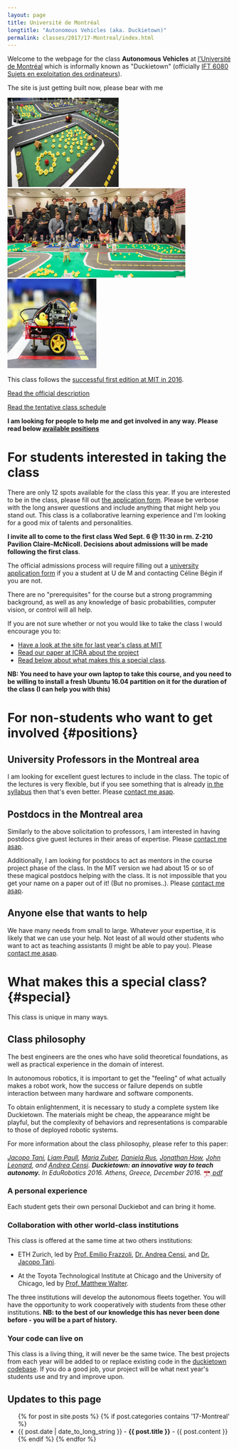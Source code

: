 ```yaml
---
layout: page
title: Université de Montréal
longtitle: "Autonomous Vehicles (aka. Duckietown)"
permalink: classes/2017/17-Montreal/index.html
---
```



Welcome to the webpage for the class **Autonomous Vehicles** at [l'Université de Montréal][montreal] which is informally known as "Duckietown" (officially [IFT 6080 Sujets en exploitation des ordinateurs](https://admission.umontreal.ca/cours-et-horaires/cours/IFT-6080/)).

[montreal]: http://www.umontreal.ca/en/

<p class='under-construction'>
The site is just getting built now, please bear with me
</p>

<img src="/media/duckietown-nice.png" alt="Duckietown" style="height: 200px; width: 250px"/><img src="/media/classes/duckietown-mit.jpg" alt="MIT Duckietown" style="height:200px; width: 400px; border: 5px"/><img src="/media/duckiebot-side.png" alt="Duckiebot" style="height: 200px; width: 200px"/>


This class follows the [successful first edition at MIT in 2016](/classes/2016/16-MIT/index.html).

[Read the official description](description/)

[Read the tentative class schedule](schedule/)

**I am looking for people to help me and get involved in any way. Please read below [available positions](#positions)**


# For students interested in taking the class

There are only 12 spots available for the class this year. If you are interested to be in the class, please fill out [the application form][form]. Please be verbose with the long answer questions and include anything that might help you stand out. This class is a collaborative learning experience and I'm looking for a good mix of talents and personalities.

**I invite all to come to the first class Wed Sept. 6 @ 11:30 in rm. Z-210 Pavilion Claire-McNicoll. Decisions about admissions will be made following the first class**.

The official admissions process will require filling out a [university application form](https://admission.umontreal.ca/admission/cycles-superieurs/demande-dadmission/) if you a student at U de M and contacting Céline Bégin if you are not.

[form]: https://goo.gl/forms/Aqh1EY4B2AlENvLr2

There are no "prerequisites" for the course but a strong programming background, as well as any knowledge of basic probabilities, computer vision, or control will all help.

If you are not sure whether or not you would like to take the class I would encourage you to:
* [Have a look at the site for last year's class at MIT](/classes/2016/16-MIT/index.html)
* [Read our paper at ICRA about the project][duckietown-icra]
* [Read below about what makes this a special class](#special).


[duckietown-icra]: http://people.csail.mit.edu/lpaull/publications/Paull_ICRA_2017.pdf

**NB: You need to have your own laptop to take this course, and you need to be willing to install a fresh Ubuntu 16.04 partition on it for the duration of the class (I can help you with this)**

# For non-students who want to get involved {#positions}

## University Professors in the Montreal area

I am looking for excellent guest lectures to include in the class. The topic of the lectures is very flexible, but if you see something that is already [in the syllabus](description) then that's even better. Please [contact me asap][lpaull].

[lpaull]: http://people.csail.mit.edu/lpaull

## Postdocs in the Montreal area

Similarly to the above solicitation to professors, I am interested in having postdocs give guest lectures in their areas of expertise. Please [contact me asap][lpaull].

Additionally, I am looking for postdocs to act as mentors in the course project phase of the class. In the MIT version we had about 15 or so of these magical postdocs helping with the class. It is not impossible that you get your name on a paper out of it! (But no promises..). Please [contact me asap][lpaull].

## Anyone else that wants to help

We have many needs from small to large. Whatever your expertise, it is likely that we can use your help. Not least of all would other students who want to act as teaching assistants (I might be able to pay you). Please [contact me asap][lpaull].

# What makes this a special class? {#special}

This class is unique in many ways.

## Class philosophy

The best engineers are the ones who have solid theoretical foundations,
as well as practical experience in the domain of interest.

In autonomous robotics, it is important to get the "feeling" of what actually
makes a robot work, how the success or failure depends on subtle interaction
between many hardware and software components.

To obtain enlightenment, it is necessary to study a complete system
like Duckietown. The materials might be cheap, the appearance
might be playful, but the complexity of behaviors and representations
is comparable to those of deployed robotic systems.

<!-- Studying, and building from scratch, a complex system like the DuckeibotThe way to do this, is not to study every component in
isolation, but rather creating a complex system. -->

For more information about the class philosophy, please
refer to this paper:

<cite class='pub-ref-desc' id='bib:tani16duckietown'>
    <a href='https://eapsweb.mit.edu/people/jtani'>Jacopo Tani</a>, <a href='http://people.csail.mit.edu/lpaull/'>Liam Paull</a>, <a href='https://eapsweb.mit.edu/people/zuber/'>Maria Zuber</a>, <a href='http://danielarus.csail.mit.edu/'>Daniela Rus</a>, <a href='http://www.mit.edu/~jhow/'>Jonathan How</a>, <a href='https://marinerobotics.mit.edu/'>John Leonard</a>, and
    <a href="https://censi.science">Andrea Censi</a>.
    <strong class="title">Duckietown: an innovative way to teach autonomy.</strong>
    <span class="booktitle">In <em>EduRobotics 2016</em>. Athens, Greece, December 2016.</span>
    <span class="links"><span class="pdf"><a href="http://people.csail.mit.edu/lpaull/publications/Tani_EDU_2016.pdf">
    <img style='border:0; margin-bottom:-6px; width:17px; height: 17px' src='/media/pdf.png'/> pdf</a></span></span>
</cite>


### A personal experience

Each student gets their own personal Duckiebot and can bring it home.


### Collaboration with other world-class institutions

This class is offered at the same time at two others institutions:

- ETH Zurich, led by [Prof. Emilio Frazzoli][frazzoli], [Dr. Andrea Censi][censi], and [Dr. Jacopo Tani][tani].

[frazzoli]: http://www.idsc.ethz.ch/research-frazzoli.html
[censi]: https://censi.science/
[tani]: https://eapsweb.mit.edu/people/jtani

- At the Toyota Technological Institute at Chicago and the University of Chicago, led by [Prof. Matthew Walter][walter].

[walter]: http://ttic.uchicago.edu/~mwalter/

The three institutions will develop the autonomous fleets together. You will have the opportunity to work cooperatively with students from these other institutions. **NB: to the best of our knowledge this has never been done before - you will be a part of history.**


### Your code can live on

This class is a living thing, it will never be the same twice. The best projects from each year will be added to or replace existing code in the [duckietown codebase][software]. If you do a good job, your project will be what next year's students use and try and improve upon.

[software]: https://github.com/duckietown/Software




## Updates to this page

<ul id='news'>
  {% for post in site.posts %}
  {% if post.categories contains '17-Montreal' %}
    <li>
    {{ post.date | date_to_long_string }} -
      <strong>{{ post.title }}</strong> -
      {{ post.content }}
    </li>
  {% endif %}
  {% endfor %}
</ul>

<style>
#news li p { display: inline; }
</style>
